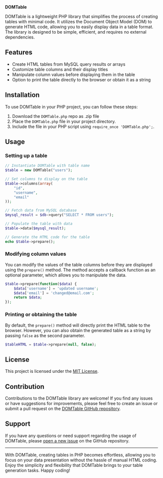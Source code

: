 
**DOMTable**

DOMTable is a lightweight PHP library that simplifies the process of creating tables with minimal code. It utilizes the Document Object Model (DOM) to generate HTML code, allowing you to easily display data in a table format. The library is designed to be simple, efficient, and requires no external dependencies.

## Features

- Create HTML tables from MySQL query results or arrays
- Customize table columns and their display titles
- Manipulate column values before displaying them in the table
- Option to print the table directly to the browser or obtain it as a string

## Installation

To use DOMTable in your PHP project, you can follow these steps:

1. Download the `DOMTable.php` repo as .zip file
2. Place the `DOMTable.php` file in your project directory.
3. Include the file in your PHP script using `require_once 'DOMTable.php';`.

## Usage

### Setting up a table

```php
// Instantiate DOMTable with table name
$table = new DOMTable("users");

// Set columns to display on the table
$table->columns(array(
    "id",
    "username",
    "email"
));

// Fetch data from MySQL database
$mysql_result = $db->query("SELECT * FROM users");

// Populate the table with data
$table->data($mysql_result);

// Generate the HTML code for the table
echo $table->prepare();
```

### Modifying column values

You can modify the values of the table columns before they are displayed using the `prepare()` method. The method accepts a callback function as an optional parameter, which allows you to manipulate the data.

```php
$table->prepare(function($data) {
    $data['username'] = 'updated username';
    $data['email'] = 'changed@email.com';
    return $data;
});
```

### Printing or obtaining the table

By default, the `prepare()` method will directly print the HTML table to the browser. However, you can also obtain the generated table as a string by passing `false` as the second parameter.

```php
$tableHTML = $table->prepare(null, false);
```

## License

This project is licensed under the [MIT License](https://opensource.org/licenses/MIT).

## Contribution

Contributions to the DOMTable library are welcome! If you find any issues or have suggestions for improvements, please feel free to create an issue or submit a pull request on the [DOMTable GitHub repository](https://github.com/example/domtable).

## Support

If you have any questions or need support regarding the usage of DOMTable, please [open a new issue](https://github.com/ucscode/domtable/issues) on the GitHub repository.

---

With DOMTable, creating tables in PHP becomes effortless, allowing you to focus on your data presentation without the hassle of manual HTML coding. Enjoy the simplicity and flexibility that DOMTable brings to your table generation tasks. Happy coding!
